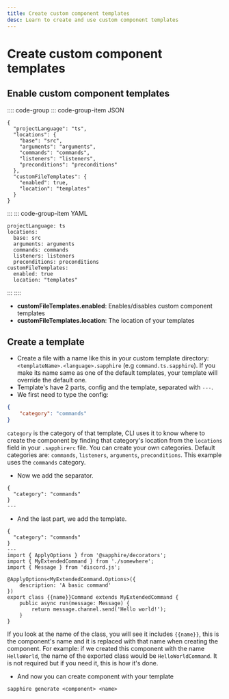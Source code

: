 ```yaml
---
title: Create custom component templates
desc: Learn to create and use custom component templates
---
```

# Create custom component templates

## Enable custom component templates

:::: code-group
::: code-group-item JSON
```json{10-13}
{
  "projectLanguage": "ts",
  "locations": {
    "base": "src",
    "arguments": "arguments",
    "commands": "commands",
    "listeners": "listeners",
    "preconditions": "preconditions"
  },
  "customFileTemplates": {
    "enabled": true,
    "location": "templates"
  }
}
```
:::
::: code-group-item YAML
```yaml{8-10}
projectLanguage: ts
locations:
  base: src
  arguments: arguments
  commands: commands
  listeners: listeners
  preconditions: preconditions
customFileTemplates:
  enabled: true
  location: "templates"
```
:::
::::
 
- **customFileTemplates.enabled**: Enables/disables custom component templates
- **customFileTemplates.location**: The location of your templates

## Create a template
-   Create a file with a name like this in your custom template directory: `<templateName>.<language>.sapphire` (e.g `command.ts.sapphire`). If you make its name same as one of the default templates, your template will override the default one.
-   Template's have 2 parts, config and the template, separated with `---`.
-   We first need to type the config:

```json
{
	"category": "commands"
}
```

`category` is the category of that template, CLI uses it to know where to create the component by finding that category's location from the `locations` field in your `.sapphirerc` file. You can create your own categories. Default categories are: `commands`, `listeners`, `arguments`, `preconditions`. This example uses the `commands` category.

-   Now we add the separator.

```
{
  "category": "commands"
}
---
```

-   And the last part, we add the template.

```
{
  "category": "commands"
}
---
import { ApplyOptions } from '@sapphire/decorators';
import { MyExtendedCommand } from './somewhere';
import { Message } from 'discord.js';

@ApplyOptions<MyExtendedCommand.Options>({
	description: 'A basic command'
})
export class {{name}}Command extends MyExtendedCommand {
	public async run(message: Message) {
		return message.channel.send('Hello world!');
	}
}

```

If you look at the name of the class, you will see it includes `{{name}}`, this is the component's name and it is replaced with that name when creating the component. For example: if we created this component with the name `HelloWorld`, the name of the exported class would be `HelloWorldCommand`. It is not required but if you need it, this is how it's done.

-   And now you can create component with your template

```
sapphire generate <component> <name>
```
